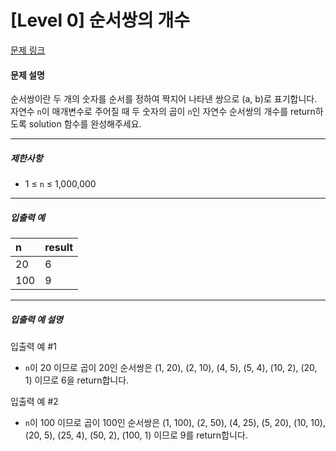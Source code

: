 # [Level 0] 순서쌍의 개수

[문제 링크](https://school.programmers.co.kr/learn/courses/30/lessons/120836)

#### 문제 설명

순서쌍이란 두 개의 숫자를 순서를 정하여 짝지어 나타낸 쌍으로 (a, b)로 표기합니다. 자연수 ```n```이 매개변수로 주어질 때 두 숫자의 곱이 ```n```인 자연수 순서쌍의 개수를 return하도록 solution 함수를 완성해주세요.

---

##### 제한사항

- 1 ≤ ```n``` ≤ 1,000,000

---

##### 입출력 예

|n|result|
|:---|:---|
|20|6|
|100|9|

---

##### 입출력 예 설명

입출력 예 #1

- ```n```이 20 이므로 곱이 20인 순서쌍은 (1, 20), (2, 10), (4, 5), (5, 4), (10, 2), (20, 1) 이므로 6을 return합니다.

입출력 예 #2

- ```n```이 100 이므로 곱이 100인 순서쌍은 (1, 100), (2, 50), (4, 25), (5, 20), (10, 10), (20, 5), (25, 4), (50, 2), (100, 1) 이므로 9를 return합니다.
